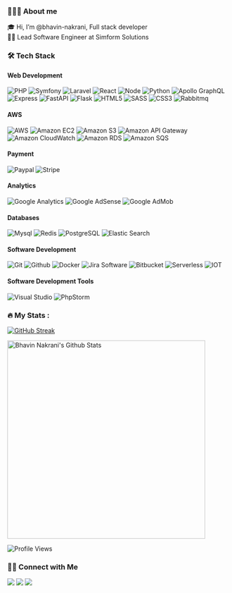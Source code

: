### 👨🏻‍💻 About me
🎓 Hi, I’m @bhavin-nakrani, Full stack developer<br/>
👨‍💻 Lead Software Engineer at Simform Solutions <br/>

### :hammer_and_wrench: Tech Stack

#### Web Development
![PHP](https://img.shields.io/badge/PHP-005571?logo=php)
![Symfony](https://img.shields.io/badge/Symfony-005571?logo=symfony)
![Laravel](https://img.shields.io/badge/Laravel-EE4C2C?logo=laravel&color=white)
![React](https://img.shields.io/badge/React-005571?logo=react)
![Node](https://img.shields.io/badge/Node-005571?logo=nodedotjs)
![Python](https://img.shields.io/badge/Python-14354C?&logo=python&logoColor=white)
![Apollo GraphQL](https://img.shields.io/badge/Apollo%20GraphQL-005571?logo=apollographql&color=blue)
![Express](https://img.shields.io/badge/express-005571?logo=express&color=blue)
![FastAPI](https://img.shields.io/badge/FastAPI-005571?logo=fastapi)
![Flask](https://img.shields.io/badge/Flask-000000?logo=flask&logoColor=white)
![HTML5](https://img.shields.io/badge/html5-%23E34F26.svg?logo=html5&logoColor=white)
![SASS](https://img.shields.io/badge/SASS-hotpink.svg?logo=SASS&logoColor=white)
![CSS3](https://img.shields.io/badge/css3-%231572B6.svg?logo=css3&logoColor=white)
![Rabbitmq](https://img.shields.io/badge/Rabbitmq-005571?logo=rabbitmq&color=white)

#### AWS 
![AWS](https://img.shields.io/badge/AWS-005571?logo=amazonaws&color=white)
![Amazon EC2](https://img.shields.io/badge/Amazon%20EC2-005571?logo=amazonec2&color=white)
![Amazon S3](https://img.shields.io/badge/Amazon%20S3-005571?logo=amazons3&color=white)
![Amazon API Gateway](https://img.shields.io/badge/Amazon%20API%20Gateway-005571?logo=amazonapigateway&color=white)
![Amazon CloudWatch](https://img.shields.io/badge/Amazon%20CloudWatch-005571?logo=amazoncloudwatch&color=white)
![Amazon RDS](https://img.shields.io/badge/Amazon%20RDS-005571?logo=amazonrds&color=white)
![Amazon SQS](https://img.shields.io/badge/Amazon%20SQS-005571?logo=amazonsqs&color=white)

#### Payment
![Paypal](https://img.shields.io/badge/Paypal-005571?logo=paypal&color=white)
![Stripe](https://img.shields.io/badge/Stripe-005571?logo=stripe&color=white)

#### Analytics
![Google Analytics](https://img.shields.io/badge/Google%20Analytics-005571?logo=googleanalytics&color=white)
![Google AdSense](https://img.shields.io/badge/Google%20AdSense-005571?logo=googleadsense&color=white)
![Google AdMob](https://img.shields.io/badge/Google%20AdMob-005571?logo=googleadmob&color=white)

#### Databases
![Mysql](https://img.shields.io/badge/Mysql-005571?logo=mysql&color=white)
![Redis](https://img.shields.io/badge/Redis-005571?logo=redis&color=white)
![PostgreSQL](https://img.shields.io/badge/PostgreSQL-005571?logo=postgresql&color=white)
![Elastic Search](https://img.shields.io/badge/Elasticsearch-005571?logo=elasticsearch&color=white)

#### Software Development
![Git](https://img.shields.io/badge/GIT-E44C30?&logo=git&logoColor=white)
![Github](https://img.shields.io/badge/github-171515?&logo=github&logoColor=white)
![Docker](https://img.shields.io/badge/docker-%230db7ed.svg?&logo=docker&logoColor=white)
![Jira Software](https://img.shields.io/badge/Jira%20Software-005571?logo=jirasoftware&color=blue)
![Bitbucket](https://img.shields.io/badge/Bitbucket-005571?logo=bitbucket&color=blue)
![Serverless](https://img.shields.io/badge/Serverless-%230db7ed.svg?&logo=serverless&logoColor=white)
![IOT](https://img.shields.io/badge/IOT-E44C30?&logo=iot&logoColor=white)

#### Software Development Tools
![Visual Studio](https://img.shields.io/badge/Visual%20Studio-005571?logo=visualstudiocode)
![PhpStorm](https://img.shields.io/badge/PhpStorm-005571?logo=phpstorm&color=blue)

### :fire: My Stats :

[![GitHub Streak](http://github-readme-streak-stats.herokuapp.com/?user=bhavin-nakrani&theme=dark&background=0d1117)](https://git.io/streak-stats)

<img width="450" align="center" src="https://github-readme-stats-defcon27.vercel.app/api?username=bhavin-nakrani&show_icons=true&line_height=21&theme=react" alt="Bhavin Nakrani's Github Stats" />

![Profile Views](https://komarev.com/ghpvc/?username=bhavin-nakrani)

### 🤝🏻 Connect with Me
<a href="mailto:bhavin.it8488@gmail.com" target="_blank"><img src="https://img.shields.io/badge/bhavin.it8488@gmail.com-b23e2f?logo=gmail&logoColor=white"></a>
<a href="https://www.linkedin.com/in/bhavin-nakrani-4658726b/" target="_blank"><img src="https://img.shields.io/badge/Bhavin%20Nakrani-blue?logo=linkedin&logoColor=white"></a>
<a href="https://stackoverflow.com/users/6056191/bhavin-nakrani" target="_blank"><img src="https://img.shields.io/badge/Bhavin%20Nakrani-red?logo=stackoverflow&logoColor=white"></a>
